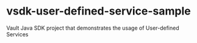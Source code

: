 # vsdk-user-defined-service-sample
Vault Java SDK project that demonstrates the usage of User-defined Services 
